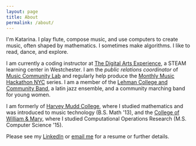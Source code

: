 ```yaml
---
layout: page
title: About
permalink: /about/
---
```


I'm Katarina. I play flute, compose music, and use computers to create music, often shaped by mathematics. I sometimes make algorithms. I like to read, dance, and explore.

I am currently a coding instructor at [The Digital Arts Experience](https://www.thedae.com), a STEAM learning center in Westchester. I am the *public relations coordinator* of [Music Community Lab](http://musiccommunitylab.org) and regularly help produce the [Monthly Music Hackathon NYC](http://monthlymusichackathon.org) series. I am a member of the [Lehman College and Community Band](http://www.lehman.edu/academics/arts-humanities/music/community-band.php), a latin jazz ensemble, and a community marching band for young women.

I am formerly of [Harvey Mudd College](https://www.hmc.edu), where I studied mathematics and was introduced to music technology (B.S. Math '13), and the [College of William & Mary](http://www.wm.edu), where I studied Computational Operations Research (M.S. Computer Science '15).

Please see my [LinkedIn](https://www.linkedin.com/in/katarinahoeger/) or [email me](mailto:katarina@katarinahoeger.com) for a resume or further details.
